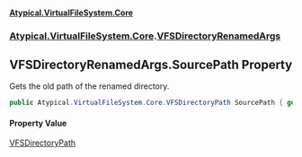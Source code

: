 #### [Atypical.VirtualFileSystem.Core](VirtualFileSystem.md 'VirtualFileSystem')
### [Atypical.VirtualFileSystem.Core](VirtualFileSystem.md#Atypical.VirtualFileSystem.Core 'Atypical.VirtualFileSystem.Core').[VFSDirectoryRenamedArgs](VFSDirectoryRenamedArgs.md 'Atypical.VirtualFileSystem.Core.VFSDirectoryRenamedArgs')

## VFSDirectoryRenamedArgs.SourcePath Property

Gets the old path of the renamed directory.

```csharp
public Atypical.VirtualFileSystem.Core.VFSDirectoryPath SourcePath { get; }
```

#### Property Value
[VFSDirectoryPath](VFSDirectoryPath.md 'Atypical.VirtualFileSystem.Core.VFSDirectoryPath')